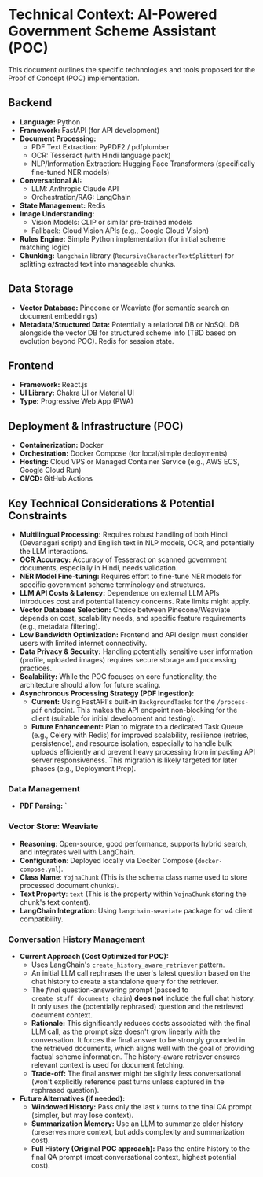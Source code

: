 # Technical Context: AI-Powered Government Scheme Assistant (POC)

This document outlines the specific technologies and tools proposed for the Proof of Concept (POC) implementation.

## Backend

*   **Language:** Python
*   **Framework:** FastAPI (for API development)
*   **Document Processing:**
    *   PDF Text Extraction: PyPDF2 / pdfplumber
    *   OCR: Tesseract (with Hindi language pack)
    *   NLP/Information Extraction: Hugging Face Transformers (specifically fine-tuned NER models)
*   **Conversational AI:**
    *   LLM: Anthropic Claude API
    *   Orchestration/RAG: LangChain
*   **State Management:** Redis
*   **Image Understanding:**
    *   Vision Models: CLIP or similar pre-trained models
    *   Fallback: Cloud Vision APIs (e.g., Google Cloud Vision)
*   **Rules Engine:** Simple Python implementation (for initial scheme matching logic)
*   **Chunking:** `langchain` library (`RecursiveCharacterTextSplitter`) for splitting extracted text into manageable chunks.

## Data Storage

*   **Vector Database:** Pinecone or Weaviate (for semantic search on document embeddings)
*   **Metadata/Structured Data:** Potentially a relational DB or NoSQL DB alongside the vector DB for structured scheme info (TBD based on evolution beyond POC). Redis for session state.

## Frontend

*   **Framework:** React.js
*   **UI Library:** Chakra UI or Material UI
*   **Type:** Progressive Web App (PWA)

## Deployment & Infrastructure (POC)

*   **Containerization:** Docker
*   **Orchestration:** Docker Compose (for local/simple deployments)
*   **Hosting:** Cloud VPS or Managed Container Service (e.g., AWS ECS, Google Cloud Run)
*   **CI/CD:** GitHub Actions

## Key Technical Considerations & Potential Constraints

*   **Multilingual Processing:** Requires robust handling of both Hindi (Devanagari script) and English text in NLP models, OCR, and potentially the LLM interactions.
*   **OCR Accuracy:** Accuracy of Tesseract on scanned government documents, especially in Hindi, needs validation.
*   **NER Model Fine-tuning:** Requires effort to fine-tune NER models for specific government scheme terminology and structures.
*   **LLM API Costs & Latency:** Dependence on external LLM APIs introduces cost and potential latency concerns. Rate limits might apply.
*   **Vector Database Selection:** Choice between Pinecone/Weaviate depends on cost, scalability needs, and specific feature requirements (e.g., metadata filtering).
*   **Low Bandwidth Optimization:** Frontend and API design must consider users with limited internet connectivity.
*   **Data Privacy & Security:** Handling potentially sensitive user information (profile, uploaded images) requires secure storage and processing practices.
*   **Scalability:** While the POC focuses on core functionality, the architecture should allow for future scaling.
*   **Asynchronous Processing Strategy (PDF Ingestion):**
    *   **Current:** Using FastAPI's built-in `BackgroundTasks` for the `/process-pdf` endpoint. This makes the API endpoint non-blocking for the client (suitable for initial development and testing).
    *   **Future Enhancement:** Plan to migrate to a dedicated Task Queue (e.g., Celery with Redis) for improved scalability, resilience (retries, persistence), and resource isolation, especially to handle bulk uploads efficiently and prevent heavy processing from impacting API server responsiveness. This migration is likely targeted for later phases (e.g., Deployment Prep).

### Data Management

*   **PDF Parsing:** `

### Vector Store: Weaviate

*   **Reasoning**: Open-source, good performance, supports hybrid search, and integrates well with LangChain.
*   **Configuration**: Deployed locally via Docker Compose (`docker-compose.yml`).
*   **Class Name**: `YojnaChunk` (This is the schema class name used to store processed document chunks).
*   **Text Property**: `text` (This is the property within `YojnaChunk` storing the chunk's text content).
*   **LangChain Integration**: Using `langchain-weaviate` package for v4 client compatibility.

### Conversation History Management

*   **Current Approach (Cost Optimized for POC):**
    *   Uses LangChain's `create_history_aware_retriever` pattern.
    *   An initial LLM call rephrases the user's latest question based on the chat history to create a standalone query for the retriever.
    *   The *final* question-answering prompt (passed to `create_stuff_documents_chain`) **does not** include the full chat history. It only uses the (potentially rephrased) question and the retrieved document context.
    *   **Rationale:** This significantly reduces costs associated with the final LLM call, as the prompt size doesn't grow linearly with the conversation. It forces the final answer to be strongly grounded in the retrieved documents, which aligns well with the goal of providing factual scheme information. The history-aware retriever ensures relevant context is used for document fetching.
    *   **Trade-off:** The final answer might be slightly less conversational (won't explicitly reference past turns unless captured in the rephrased question).
*   **Future Alternatives (if needed):**
    *   **Windowed History:** Pass only the last `k` turns to the final QA prompt (simpler, but may lose context).
    *   **Summarization Memory:** Use an LLM to summarize older history (preserves more context, but adds complexity and summarization cost).
    *   **Full History (Original POC approach):** Pass the entire history to the final QA prompt (most conversational context, highest potential cost).